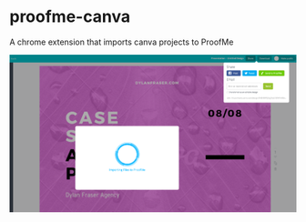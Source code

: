 # proofme-canva
A chrome extension that imports canva projects to ProofMe

<img src="https://github.com/proofme/proofme-canva/blob/master/images/example.png?raw=true">
